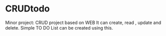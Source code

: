 # CRUDtodo
Minor project: CRUD project based on WEB
It can create, read , update and delete.
Simple TO DO List can be created using this.
